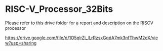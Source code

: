 # RISC-V_Processor_32Bits
Please refer to this drive folder for a report and description on the RISCV processor

https://drive.google.com/file/d/1O5qlrZi_ILrRzsxGqdA7mk3nfThwM2eX/view?usp=sharing
